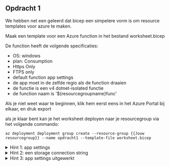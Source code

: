 ## Opdracht 1

We hebben net een geleerd dat bicep een simpelere vorm is om resource templates voor azure te maken.


Maak een template voor een Azure function in het bestand worksheet.bicep

De function heeft de volgende specificaties:
- OS: windows
- plan: Consumption
- Https Only
- FTPS only
- default function app settings
- de app moet in de zelfde regio als de function draaien
- de functie is een v4 dotnet-isolated functie
- de function naam is '${resourcegroupname}func'

Als je niet weet waar te beginnen, klik hem eerst eens in het Azure Portal bij elkaar, en druk export

als je klaar bent kan je het worksheet deployen naar je resourcegroup via het volgende commando:
```azurecli
az deployment deployment group create --resource-group {{Jouw resourcegroup}} --name opdracht1 --template-file worksheet.bicep   
```

<details><summary>Hint 1: app settings</summary>
<p>
Voor een Azure function zijn de volgende app settings nodig

|setting|omschrijving|
|------------------------------------------|------------------------------------------------------------------------|
| AzureWebJobsStorage                      | connection string naar azure storage account                           |
| WEBSITE_CONTENTAZUREFILECONNECTIONSTRING | weer de zelfde connectionstring naar hetzelfde account                 |
| WEBSITE_CONTENTSHARE                     | Content share waar de bestanden van de azure function worden gedeployt |
| FUNCTIONS_EXTENSION_VERSION              | Versie van de azure function runtime                                   |
| FUNCTIONS_WORKER_RUNTIME                 | Function app type                                                      |
</p>
</details>

<details><summary>Hint 2: een storage connection string</summary>
<p>
``` text
DefaultEndpointsProtocol=https;AccountName=stor;EndpointSuffix=core.windows.net;AccountKey=thisisnotarealkey
```
</p>
</details>

<details><summary>Hint 3: app settings uitgewerkt</summary>
<p>
``` bicep
  {
    name: 'AzureWebJobsStorage'
    value: 'DefaultEndpointsProtocol=https;AccountName=${functionStorageAccount.name};EndpointSuffix=${environment().suffixes.storage};AccountKey=${listKeys(functionStorageAccount.id, functionStorageAccount.apiVersion).keys[0].value}'
  }
  {
    name: 'WEBSITE_CONTENTAZUREFILECONNECTIONSTRING'
    value: 'DefaultEndpointsProtocol=https;AccountName=${functionStorageAccount.name};EndpointSuffix=${environment().suffixes.storage};AccountKey=${listKeys(functionStorageAccount.id, functionStorageAccount.apiVersion).keys[0].value}'
  }
  {
    name: 'WEBSITE_CONTENTSHARE'
    value: 'files'
  }
  {
    name: 'FUNCTIONS_EXTENSION_VERSION'
    value: '~4'
  }
  {
    name: 'FUNCTIONS_WORKER_RUNTIME'
    value: 'dotnet-isolated'
  }
```
</p>
</details>